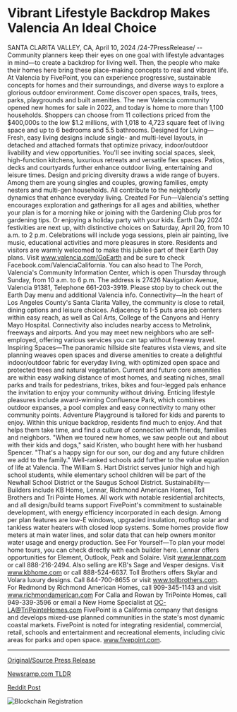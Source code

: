 # Vibrant Lifestyle Backdrop Makes Valencia An Ideal Choice

SANTA CLARITA VALLEY, CA, April 10, 2024 /24-7PressRelease/ -- Community planners keep their eyes on one goal with lifestyle advantages in mind—to create a backdrop for living well. Then, the people who make their homes here bring these place-making concepts to real and vibrant life.   At Valencia by FivePoint, you can experience progressive, sustainable concepts for homes and their surroundings, and diverse ways to explore a glorious outdoor environment. Come discover open spaces, trails, trees, parks, playgrounds and built amenities.  The new Valencia community opened new homes for sale in 2022, and today is home to more than 1,100 households. Shoppers can choose from 11 collections priced from the $400,000s to the low $1.2 millions, with 1,018 to 4,723 square feet of living space and up to 6 bedrooms and 5.5 bathrooms.  Designed for Living—Fresh, easy living designs include single- and multi-level layouts, in detached and attached formats that optimize privacy, indoor/outdoor livability and view opportunities. You'll see inviting social spaces, sleek, high-function kitchens, luxurious retreats and versatile flex spaces. Patios, decks and courtyards further enhance outdoor living, entertaining and leisure times.   Design and pricing diversity draws a wide range of buyers. Among them are young singles and couples, growing families, empty nesters and multi-gen households. All contribute to the neighborly dynamics that enhance everyday living.   Created For Fun—Valencia's setting encourages exploration and gatherings for all ages and abilities, whether your plan is for a morning hike or joining with the Gardening Club pros for gardening tips. Or enjoying a holiday party with your kids.   Earth Day 2024 festivities are next up, with distinctive choices on Saturday, April 20, from 10 a.m. to 2 p.m. Celebrations will include yoga sessions, plein air painting, live music, educational activities and more pleasures in store. Residents and visitors are warmly welcomed to make this jubilee part of their Earth Day plans. Visit www.valencia.com/GoEarth and be sure to check Facebook.com/ValenciaCalifornia.   You can also head to The Porch, Valencia's Community Information Center, which is open Thursday through Sunday, from 10 a.m. to 6 p.m. The address is 27426 Navigation Avenue, Valencia 91381, Telephone 661-203-3919. Please stop by to check out the Earth Day menu and additional Valencia info.   Connectivity—In the heart of Los Angeles County's Santa Clarita Valley, the community is close to retail, dining options and leisure choices. Adjacency to I-5 puts area job centers within easy reach, as well as Cal Arts, College of the Canyons and Henry Mayo Hospital. Connectivity also includes nearby access to Metrolink, freeways and airports. And you may meet new neighbors who are self-employed, offering various services you can tap without freeway travel.  Inspiring Spaces—The panoramic hillside site features vista views, and site planning weaves open spaces and diverse amenities to create a delightful indoor/outdoor fabric for everyday living, with optimized open space and protected trees and natural vegetation.   Current and future core amenities are within easy walking distance of most homes, and seating niches, small parks and trails for pedestrians, trikes, bikes and four-legged pals enhance the invitation to enjoy your community without driving. Enticing lifestyle pleasures include award-winning Confluence Park, which combines outdoor expanses, a pool complex and easy connectivity to many other community points. Adventure Playground is tailored for kids and parents to enjoy.  Within this unique backdrop, residents find much to enjoy. And that helps them take time, and find a culture of connection with friends, families and neighbors. "When we toured new homes, we saw people out and about with their kids and dogs," said Kristen, who bought here with her husband Spencer. "That's a happy sign for our son, our dog and any future children we add to the family."  Well-ranked schools add further to the value equation of life at Valencia. The William S. Hart District serves junior high and high school students, while elementary school children will be part of the Newhall School District or the Saugus School District.   Sustainability—Builders include KB Home, Lennar, Richmond American Homes, Toll Brothers and Tri Pointe Homes. All work with notable residential architects, and all design/build teams support FivePoint's commitment to sustainable development, with energy efficiency incorporated in each design. Among per plan features are low-E windows, upgraded insulation, rooftop solar and tankless water heaters with closed loop systems. Some homes provide flow meters at main water lines, and solar data that can help owners monitor water usage and energy production.   See For Yourself—To plan your model home tours, you can check directly with each builder here. Lennar offers opportunities for Element, Outlook, Peak and Solaire. Visit www.lennar.com or call 888-216-2494. Also selling are KB's Sage and Vesper designs. Visit www.kbhome.com or call 888-524-6637.   Toll Brothers offers Skylar and Volara luxury designs. Call 844-700-8655 or visit www.tollbrothers.com. For Redmond by Richmond American Homes, call 909-345-1143 and visit www.richmondamerican.com For Calla and Rowan by TriPointe Homes, call 949-339-3596 or email a New Home Specialist at OC-LA@TriPointeHomes.com  FivePoint is a California company that designs and develops mixed-use planned communities in the state's most dynamic coastal markets. FivePoint is noted for integrating residential, commercial, retail, schools and entertainment and recreational elements, including civic areas for parks and open space. www.fivepoint.com. 

---

[Original/Source Press Release](https://www.24-7pressrelease.com/press-release/509924/vibrant-lifestyle-backdrop-makes-valencia-an-ideal-choice)
                    

[Newsramp.com TLDR](None) 



[Reddit Post](https://www.reddit.com/r/Lifestyle_Culture/comments/1c0fmpt/valencia_by_fivepoint_a_new_community_with/) 



![Blockchain Registration](https://cdn.newsramp.app/24-7PressRelease/qrcode/244/10/milkOceE.webp)